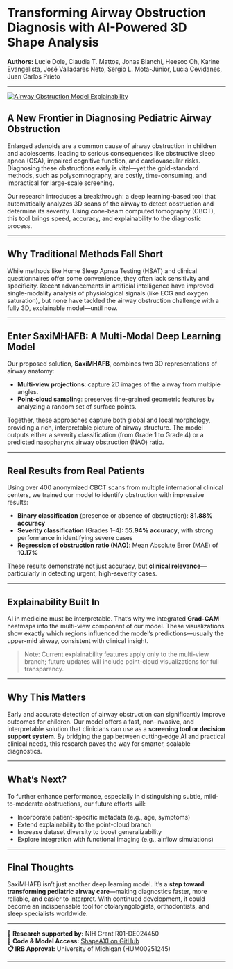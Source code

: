 # Transforming Airway Obstruction Diagnosis with AI-Powered 3D Shape Analysis

**Authors:** Lucie Dole, Claudia T. Mattos, Jonas Bianchi, Heesoo Oh, Karine Evangelista, José Valladares Neto, Sergio L. Mota-Júnior, Lucia Cevidanes, Juan Carlos Prieto

---

[![Airway Obstruction Model Explainability](https://img.youtube.com/vi/Ek2daxgTEgE/0.jpg)](https://youtu.be/Ek2daxgTEgE)




## A New Frontier in Diagnosing Pediatric Airway Obstruction

Enlarged adenoids are a common cause of airway obstruction in children and adolescents, leading to serious consequences like obstructive sleep apnea (OSA), impaired cognitive function, and cardiovascular risks. Diagnosing these obstructions early is vital—yet the gold-standard methods, such as polysomnography, are costly, time-consuming, and impractical for large-scale screening.

Our research introduces a breakthrough: a deep learning-based tool that automatically analyzes 3D scans of the airway to detect obstruction and determine its severity. Using cone-beam computed tomography (CBCT), this tool brings speed, accuracy, and explainability to the diagnostic process.

---

## Why Traditional Methods Fall Short

While methods like Home Sleep Apnea Testing (HSAT) and clinical questionnaires offer some convenience, they often lack sensitivity and specificity. Recent advancements in artificial intelligence have improved single-modality analysis of physiological signals (like ECG and oxygen saturation), but none have tackled the airway obstruction challenge with a fully 3D, explainable model—until now.

---

## Enter SaxiMHAFB: A Multi-Modal Deep Learning Model

Our proposed solution, **SaxiMHAFB**, combines two 3D representations of airway anatomy:

- **Multi-view projections**: capture 2D images of the airway from multiple angles.
- **Point-cloud sampling**: preserves fine-grained geometric features by analyzing a random set of surface points.

Together, these approaches capture both global and local morphology, providing a rich, interpretable picture of airway structure. The model outputs either a severity classification (from Grade 1 to Grade 4) or a predicted nasopharynx airway obstruction (NAO) ratio.

---

## Real Results from Real Patients

Using over 400 anonymized CBCT scans from multiple international clinical centers, we trained our model to identify obstruction with impressive results:

- **Binary classification** (presence or absence of obstruction): **81.88% accuracy**
- **Severity classification** (Grades 1–4): **55.94% accuracy**, with strong performance in identifying severe cases
- **Regression of obstruction ratio (NAO)**: Mean Absolute Error (MAE) of **10.17%**

These results demonstrate not just accuracy, but **clinical relevance**—particularly in detecting urgent, high-severity cases.

---

## Explainability Built In

AI in medicine must be interpretable. That’s why we integrated **Grad-CAM** heatmaps into the multi-view component of our model. These visualizations show exactly which regions influenced the model’s predictions—usually the upper-mid airway, consistent with clinical insight.

> Note: Current explainability features apply only to the multi-view branch; future updates will include point-cloud visualizations for full transparency.

---

## Why This Matters

Early and accurate detection of airway obstruction can significantly improve outcomes for children. Our model offers a fast, non-invasive, and interpretable solution that clinicians can use as a **screening tool or decision support system**. By bridging the gap between cutting-edge AI and practical clinical needs, this research paves the way for smarter, scalable diagnostics.

---

## What’s Next?

To further enhance performance, especially in distinguishing subtle, mild-to-moderate obstructions, our future efforts will:

- Incorporate patient-specific metadata (e.g., age, symptoms)
- Extend explainability to the point-cloud branch
- Increase dataset diversity to boost generalizability
- Explore integration with functional imaging (e.g., airflow simulations)

---

## Final Thoughts

SaxiMHAFB isn’t just another deep learning model. It’s a **step toward transforming pediatric airway care**—making diagnostics faster, more reliable, and easier to interpret. With continued development, it could become an indispensable tool for otolaryngologists, orthodontists, and sleep specialists worldwide.

---

**🧪 Research supported by:** NIH Grant R01-DE024450  
**📂 Code & Model Access:** [ShapeAXI on GitHub](https://github.com/DCBIA-OrthoLab/ShapeAXI)  
**📋 IRB Approval:** University of Michigan (HUM00251245)

---
